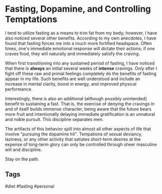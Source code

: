 # Fasting, Dopamine, and Controlling Temptations
I tend to utilize fasting as a means to trim fat from my body; however, I have 
also noticed several other benefits. According to my own anecdotes, I have found
that fasting forces me into a much more fortified headspace. Often times, one's
immediate emotional response will dictate their actions; if one craves food, they
will naturally and immediately satisfy the craving.

When first transitioning into any sustained period of fasting, I have noticed that
there is **always** an initial several weeks of **intense** cravings. Only after
I fight off these raw and primal feelings completely do the benefits of fasting
appear in my life. Such benefits are well understood and include an increase in
mental clarity, boost in energy, and improved physical performance.

Interestingly, there is also an additional (although possibly unintended) benefit
to sustaining a fast. That is, the exercise of denying the cravings in and of
itself builds immense character; being aware that the future bears more fruit and
intentionally delaying immediate gratification is an unnatural and noble pursuit.
This discipline separates men.

The artifacts of this behavior spill into almost all other aspects of life that
involve "pursuing the dopamine hit". Tempations of sexual deviancy, laziness, 
or any other activity that satiates short-term desires at the expense of long-term
glory can only be controlled through sheer masculine will and discipline.

Stay on the path.


## Tags
#diet #fasting #personal

